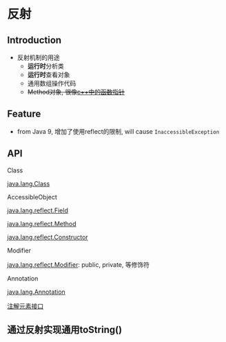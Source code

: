 # 反射

## Introduction
- 反射机制的用途
  - **运行时**分析类
  - **运行时**查看对象
  - 通用数组操作代码
  - ~~Method对象, 很像[c++中的函数指针](c++_Function_Pointer.md)~~

## Feature

- from Java 9, 增加了使用reflect的限制, will cause `InaccessibleException`

## API

Class

[java.lang.Class](Java_Reflect_Class.md)

AccessibleObject

[java.lang.reflect.Field](Java_Reflect_Field.md)

[java.lang.reflect.Method](Java_Reflect_Method.md)

[java.lang.reflect.Constructor](Java_Reflect_Constructor.md)

Modifier

[java.lang.reflect.Modifier](Java_Reflect_Modifier.md): public, private, 等修饰符

Annotation

[java.lang.Annotation](Java_Reflect_Annotation.md)

[注解元素接口](Java_AnnotatedElement.md)

## 通过反射实现通用toString()

